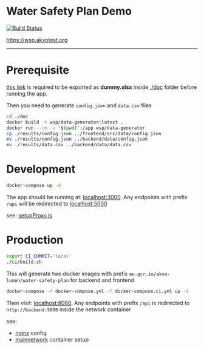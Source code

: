 # Water Safety Plan Demo
[![Build Status](https://akvo.semaphoreci.com/badges/water-safety-plan/branches/master.svg?style=shields)](https://akvo.semaphoreci.com/projects/water-safety-plan)

https://wsp.akvotest.org

--------------

# Prerequisite

[this link](https://docs.google.com/spreadsheets/d/1fwb3e7RNf34TwSjAa7sf2tDmnTt0rGp4mV1s2Crvzak/edit#gid=0) is required to be exported as **dummy.xlsx** inside [./doc](https://github.com/akvo/water-safety-plan/tree/main/doc) folder before running the app.

Then you need to generate `config.json` and `data.csv` files

```bash
cd ./doc
docker build -t wsp/data-generator:latest .
docker run --rm -v "$(pwd)":/app wsp/data-generator
cp ./results/config.json ../frontend/src/data/config.json
mv ./results/config.json ../backend/data/config.json
mv ./results/data.csv ../backend/data/data.csv
```

# 

# Development

```bash
docker-compose up -d
```

The app should be running at: [localhost:3000](http://localhost:3000). Any endpoints with prefix `/api` will be redirected to [localhost:5000](http://localhost:5000)

see: [setupProxy.js](https://github.com/akvo/water-safety-plan/blob/main/frontend/src/setupProxy.js)

# Production

```bash
export CI_COMMIT='local'
./ci/build.sh
```
This will generate two docker images with prefix `eu.gcr.io/akvo-lumen/water-safety-plan` for backend and frontend

```bash
docker-compose -f docker-compose.yml -f docker-compose.ci.yml up -d
```

Then visit: [localhost:8080](http://localhost:8080). Any endpoints with prefix `/api` is redirected to `http://backend:5000` inside the network container

see:
- [nginx](https://github.com/akvo/water-safety-plan/blob/main/frontend/nginx/conf.d/default.conf) config
- [mainnetwork](https://github.com/akvo/water-safety-plan/blob/5374de56d43be1d8d80607010d94d90b41184bd3/docker-compose.ci.yml#L4-L7) container setup
